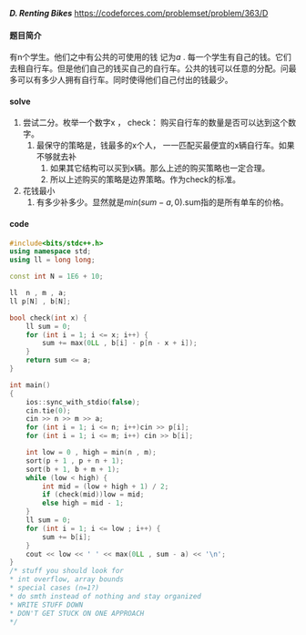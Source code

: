 ***D. Renting Bikes***
https://codeforces.com/problemset/problem/363/D
#### 题目简介
有n个学生。他们之中有公共的可使用的钱 记为$a$ . 每一个学生有自己的钱。它们去租自行车。但是他们自己的钱买自己的自行车。公共的钱可以任意的分配。问最多可以有多少人拥有自行车。同时使得他们自己付出的钱最少。
#### solve
1. 尝试二分。枚举一个数字x ， check： 购买自行车的数量是否可以达到这个数字。
   1. 最保守的策略是，钱最多的x个人， 一一匹配买最便宜的x辆自行车。如果不够就去补
      1. 如果其它结构可以买到x辆。那么上述的购买策略也一定合理。
      2. 所以上述购买的策略是边界策略。作为check的标准。
2. 花钱最小
   1. 有多少补多少。显然就是$min(sum - a , 0)$.sum指的是所有单车的价格。

#### code

```cpp
#include<bits/stdc++.h>
using namespace std;
using ll = long long;

const int N = 1E6 + 10;

ll  n , m , a;
ll p[N] , b[N];

bool check(int x) {
	ll sum = 0;
	for (int i = 1; i <= x; i++) {
		sum += max(0LL , b[i] - p[n - x + i]);
	}
	return sum <= a;
}

int main()
{
	ios::sync_with_stdio(false);
	cin.tie(0);
	cin >> n >> m >> a;
	for (int i = 1; i <= n; i++)cin >> p[i];
	for (int i = 1; i <= m; i++) cin >> b[i];

	int low = 0 , high = min(n , m);
	sort(p + 1 , p + n + 1);
	sort(b + 1, b + m + 1);
	while (low < high) {
		int mid = (low + high + 1) / 2;
		if (check(mid))low = mid;
		else high = mid - 1;
	}
	ll sum = 0;
	for (int i = 1; i <= low ; i++) {
		sum += b[i];
	}
	cout << low << ' ' << max(0LL , sum - a) << '\n';
}
/* stuff you should look for
* int overflow, array bounds
* special cases (n=1?)
* do smth instead of nothing and stay organized
* WRITE STUFF DOWN
* DON'T GET STUCK ON ONE APPROACH
*/
```

